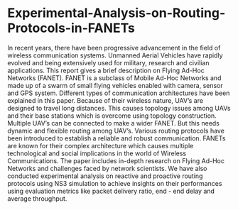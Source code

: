 # Experimental-Analysis-on-Routing-Protocols-in-FANETs

In recent years, there have been progressive
advancement in the field of wireless communication systems.
Unmanned Aerial Vehicles have rapidly evolved and being
extensively used for military, research and civilian applications.
This report gives a brief description on Flying Ad-Hoc
Networks (FANET). FANET is a subclass of Mobile Ad-Hoc
Networks and made up of a swarm of small flying vehicles
enabled with camera, sensor and GPS system. Different types
of communication architectures have been explained in this
paper. Because of their wireless nature, UAV’s are designed
to travel long distances. This causes topology issues among
UAVs and their base stations which is overcome using topology
construction. Multiple UAV’s can be connected to make a
wider FANET. But this needs dynamic and flexible routing
among UAV’s. Various routing protocols have been introduced
to establish a reliable and robust communication. FANETs are
known for their complex architecture which causes multiple
technological and social implications in the world of Wireless
Communications. The paper includes in-depth research on
Flying Ad-Hoc Networks and challenges faced by network
scientists. We have also conducted experimental analysis on
reactive and proactive routing protocols using NS3 simulation
to achieve insights on their performances using evaluation
metrics like packet delivery ratio, end - end delay and average
throughput.
